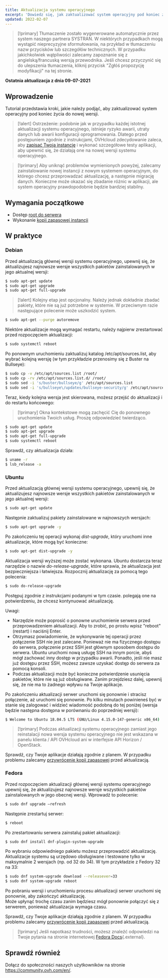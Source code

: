 ```yaml
---
title: Aktualizacja systemu operacyjnego
excerpt: 'Dowiedz się, jak zaktualizować system operacyjny pod koniec życia'
updated: 2022-02-07
---
```


> [!primary]
> Tłumaczenie zostało wygenerowane automatycznie przez system naszego partnera SYSTRAN. W niektórych przypadkach mogą wystąpić nieprecyzyjne sformułowania, na przykład w tłumaczeniu nazw przycisków lub szczegółów technicznych. W przypadku jakichkolwiek wątpliwości zalecamy zapoznanie się z angielską/francuską wersją przewodnika. Jeśli chcesz przyczynić się do ulepszenia tłumaczenia, kliknij przycisk "Zgłóś propozycję modyfikacji" na tej stronie.
>

**Ostatnia aktualizacja z dnia 09-07-2021**

## Wprowadzenie

Tutorial przedstawia kroki, jakie należy podjąć, aby zaktualizować system operacyjny pod koniec życia do nowej wersji.

> [!alert]
> Ostrzeżenie: podobnie jak w przypadku każdej istotnej aktualizacji systemu operacyjnego, istnieje ryzyko awarii, utraty danych lub awarii konfiguracji oprogramowania.
> Dlatego przed postępuniem zgodnie z instrukcjami, OVHcloud zdecydowanie zaleca, aby [zapisać Twoją instancję](/pages/public_cloud/compute/save_an_instance) i wykonać szczegółowe testy aplikacji, aby upewnić się, że działają one na nowej wersji systemu operacyjnego.
>

> [!primary]
> Aby uniknąć problemów wymienionych powyżej, zalecamy zainstalowanie nowej instancji z nowym systemem operacyjnym, do którego chcesz przeprowadzać aktualizację, a następnie migrację danych.
> Konieczne może okazać się zbadanie różnic w aplikacji, ale system operacyjny prawdopodobnie będzie bardziej stabilny.
>

## Wymagania początkowe

- Dostęp [root do serwera](/pages/public_cloud/compute/become_root_and_change_password)
- Wykonanie [kopii zapasowej instancji](/pages/public_cloud/compute/save_an_instance)

## W praktyce

### Debian

Przed aktualizacją głównej wersji systemu operacyjnego, upewnij się, że aktualizujesz najnowsze wersje wszystkich pakietów zainstalowanych w jego aktualnej wersji:

```bash
$ sudo apt-get update
$ sudo apt-get upgrade
$ sudo apt-get full-upgrade
```

> [!alert]
> Kolejny etap jest opcjonalny.
> Należy jednak dokładnie zbadać pakiety, które nie są już potrzebne w systemie. W przeciwnym razie następujące polecenie może uszkodzić system. 
>

```bash
$ sudo apt-get --purge autoremove
```

Niektóre aktualizacje mogą wymagać restartu, należy najpierw zrestartować przed rozpoczęciem aktualizacji:

```bash
$ sudo systemctl reboot
```

Po ponownym uruchomieniu zaktualizuj katalog /etc/apt/sources.list, aby wybrać kolejną wersję (w tym przykładzie przenosimy się z Buster na Bullseye):

```bash
$ sudo cp -v /etc/apt/sources.list /root/
$ sudo cp -rv /etc/apt/sources.list.d/ /root/
$ sudo sed -i 's/buster/bullseye/g' /etc/apt/sources.list
$ sudo sed -i 's/bullseye\/updates/bullseye-security/g' /etc/apt/sources.list
```

Teraz, kiedy kolejna wersja jest skierowana, możesz przejść do aktualizacji i do restartu końcowego:

> [!primary]
> Okna kontekstowe mogą zachęcić Cię do ponownego uruchomienia Twoich usług. Proszę odpowiedzieć twierdząco.
>

```bash
$ sudo apt-get update
$ sudo apt-get upgrade
$ sudo apt-get full-upgrade
$ sudo systemctl reboot
```

Sprawdź, czy aktualizacja działa:

```bash
$ uname -r
$ lsb_release -a
```

### Ubuntu

Przed aktualizacją głównej wersji systemu operacyjnego, upewnij się, że aktualizujesz najnowsze wersje wszystkich pakietów zainstalowanych w jego aktualnej wersji:

```sh
$ sudo apt-get update
```

Następnie zaktualizuj pakiety zainstalowane w najnowszych wersjach:

```sh
$ sudo apt-get upgrade -y
```

Po zakończeniu tej operacji wykonaj *dist-upgrade*, który uruchomi inne aktualizacje, które mogą być konieczne:

```sh
$ sudo apt-get dist-upgrade -y
```

Aktualizacja wersji wyższej może zostać wykonana. Ubuntu dostarcza teraz narzędzie o nazwie *do-release-upgrade*, które sprawia, że aktualizacja jest bezpieczniejsza i łatwiejsza. Rozpocznij aktualizację za pomocą tego polecenia:

```sh
$ sudo do-release-upgrade
```

Postępuj zgodnie z instrukcjami podanymi w tym czasie. polegają one na potwierdzeniu, że chcesz kontynuować aktualizację.

Uwagi:

- Narzędzie może poprosić o ponowne uruchomienie serwera przed przeprowadzeniem aktualizacji. Aby to zrobić, po prostu wpisz "reboot" (restart) i naciśnij Enter.
- Otrzymasz powiadomienie, że wykonywanie tej operacji przez połączenie SSH nie jest zalecane. Ponieważ nie ma fizycznego dostępu do serwera, połączenie przez SSH jest głównym sposobem dostępu do serwera.
Ubuntu uruchomi nową usługę SSH na innym porcie, abyś mógł zachować inny dostęp w przypadku awarii. Ponadto, jeśli nie masz już dostępu przez SSH, możesz zawsze uzyskać dostęp do serwera za pomocą konsoli.
- Podczas aktualizacji może być konieczne potwierdzenie usunięcia pakietów, które nie są już obsługiwane. Zanim przejdziesz dalej, upewnij się, że nie ma to żadnego wpływu na Twoje aplikacje.

Po zakończeniu aktualizacji serwer uruchomi się ponownie i stracisz połączenie, aż uruchomi się ponownie.
Po kilku minutach powinieneś być w stanie się zalogować i widzieć wiadomość podobną do tej poniżej (wersja będzie następna dostępna w porównaniu do poprzedniej wersji):

```sh
$ Welcome to Ubuntu 18.04.5 LTS (GNU/Linux 4.15.0-147-generic x86_64)
```

> [!primary]
> Podczas aktualizacji systemu operacyjnego zamiast jego reinstalacji nowa wersja systemu operacyjnego nie jest wskazana w panelu klienta / API OVHcloud ani w interfejsie API Horizon / OpenStack.
>

Sprawdź, czy Twoje aplikacje działają zgodnie z planem. W przypadku problemu zalecamy [przywrócenie kopii zapasowej](/pages/public_cloud/compute/create_restore_a_virtual_server_with_a_backup) przed aktualizacją.

### Fedora

Przed rozpoczęciem aktualizacji głównej wersji systemu operacyjnego upewnij się, że aktualizujesz najnowsze wersje wszystkich pakietów zainstalowanych w jego obecnej wersji. Wprowadź to polecenie:

```sh
$ sudo dnf upgrade —refresh
```

Następnie zrestartuj serwer:

```sh
$ reboot
```

Po zrestartowaniu serwera zainstaluj pakiet aktualizacji:

```sh
$ sudo dnf install dnf-plugin-system-upgrade
```

Po wybraniu odpowiedniego pakietu możesz przeprowadzić aktualizację. Aktualizacje systemu są urzędowo obsługiwane i testowane tylko w maksymalnie 2 wersjach (np. od 32 do 34).
W tym przykładzie z Fedory 32 na 33:

```sh
$ sudo dnf system-upgrade download --releasever=33
$ sudo dnf system-upgrade reboot
```

Po pobraniu wersji i uruchomieniu procesu aktualizacji serwer uruchomi się ponownie, aby zakończyć aktualizację.
<br>Może upłynąć trochę czasu zanim będziesz mógł ponownie połączyć się z serwerem, ponieważ aktualizacja wymaga czasu.

Sprawdź, czy Twoje aplikacje działają zgodnie z planem. W przypadku problemu zalecamy [przywrócenie kopii zapasowej](/pages/public_cloud/compute/create_restore_a_virtual_server_with_a_backup) przed aktualizacją.

> [!primary]
> Jeśli napotkasz trudności, możesz znaleźć odpowiedzi na Twoje pytania na stronie internetowej [Fedora Docs](https://docs.fedoraproject.org/en-US/quick-docs/dnf-system-upgrade/){.external}.
>

## Sprawdź również

Dołącz do społeczności naszych użytkowników na stronie <https://community.ovh.com/en/>.

